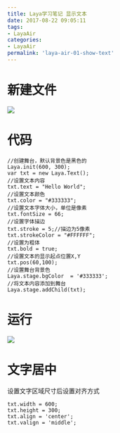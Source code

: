 ```yaml
---
title: Laya学习笔记 显示文本
date: 2017-08-22 09:05:11
tags:
- LayaAir
categories:
- LayaAir
permalink: 'laya-air-01-show-text'
---
```


# 新建文件

![](https://ws1.sinaimg.cn/large/006tKfTcly1fis8f55gptj30830bcaah.jpg)

# 代码

```
//创建舞台，默认背景色是黑色的
Laya.init(600, 300); 
var txt = new Laya.Text(); 
//设置文本内容
txt.text = "Hello World";  
//设置文本颜色
txt.color = "#333333";
//设置文本字体大小，单位是像素
txt.fontSize = 66;  
//设置字体描边
txt.stroke = 5;//描边为5像素
txt.strokeColor = "#FFFFFF";  
//设置为粗体
txt.bold = true;  
//设置文本的显示起点位置X,Y
txt.pos(60,100);
//设置舞台背景色
Laya.stage.bgColor  = '#333333';
//将文本内容添加到舞台 
Laya.stage.addChild(txt);
```

# 运行

![](https://ws2.sinaimg.cn/large/006tKfTcly1fis8inoxxpj30kn0d03z3.jpg)

# 文字居中

设置文字区域尺寸后设置对齐方式

```
txt.width = 600;
txt.height = 300;
txt.align = 'center';
txt.valign = 'middle';
```
